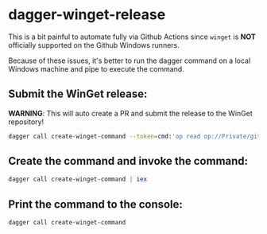 # dagger-winget-release

This is a bit painful to automate fully via Github Actions since `winget` is **NOT** officially supported on the Github Windows runners.

Because of these issues, it's better to run the dagger command on a local Windows machine and pipe to execute the command.

## Submit the WinGet release:

**WARNING**: This will auto create a PR and submit the release to the WinGet repository! 

```bash
dagger call create-winget-command --token=cmd:'op read op://Private/github.com/wingetcli' | iex
```

## Create the command and invoke the command:

```powershell
dagger call create-winget-command | iex
```

## Print the command to the console:

```powershell
dagger call create-winget-command
```